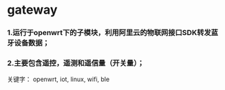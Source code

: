 # gateway 
### 1.运行于openwrt下的子模块，利用阿里云的物联网接口SDK转发蓝牙设备数据；
### 2.主要包含遥控，遥测和遥信量（开关量）；
关键字： openwrt, iot, linux, wifi, ble
